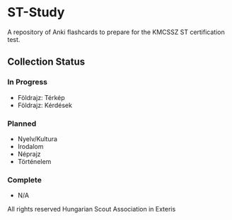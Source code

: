 # ST-Study
A repository of Anki flashcards to prepare for the KMCSSZ ST certification test.
## Collection Status
### In Progress
- Földrajz: Térkép
- Földrajz: Kérdések

### Planned
- Nyelv/Kultura
- Irodalom
- Néprajz
- Történelem

### Complete
- N/A

All rights reserved Hungarian Scout Association in Exteris
